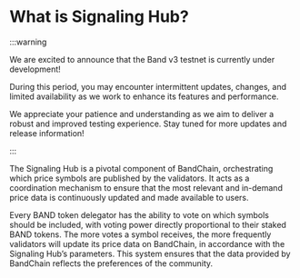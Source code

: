 # What is Signaling Hub?

:::warning

We are excited to announce that the Band v3 testnet is currently under development!

During this period, you may encounter intermittent updates, changes, and limited availability as we work to enhance its features and performance.

We appreciate your patience and understanding as we aim to deliver a robust and improved testing experience. Stay tuned for more updates and release information!

:::

The Signaling Hub is a pivotal component of BandChain, orchestrating which price symbols are published by the validators. It acts as a coordination mechanism to ensure that the most relevant and in-demand price data is continuously updated and made available to users.

Every BAND token delegator has the ability to vote on which symbols should be included, with voting power directly proportional to their staked BAND tokens. The more votes a symbol receives, the more frequently validators will update its price data on BandChain, in accordance with the Signaling Hub’s parameters. This system ensures that the data provided by BandChain reflects the preferences of the community.
